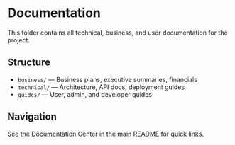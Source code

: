 # Documentation

This folder contains all technical, business, and user documentation for the project.

## Structure
- `business/` — Business plans, executive summaries, financials
- `technical/` — Architecture, API docs, deployment guides
- `guides/` — User, admin, and developer guides

## Navigation
See the Documentation Center in the main README for quick links.
